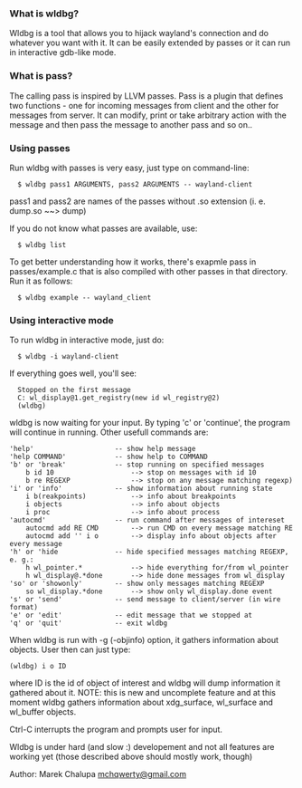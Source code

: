 ###  What is wldbg?

Wldbg is a tool that allows you to hijack wayland's connection
and do whatever you want with it. It can be easily extended
by passes or it can run in interactive gdb-like mode.

### What is pass?

The calling pass is inspired by LLVM passes.
Pass is a plugin that defines two functions - one for incoming
messages from client and the other for messages from server.
It can modify, print or take arbitrary action with the message and
then pass the message to another pass and so on..

### Using passes

Run wldbg with passes is very easy, just type on command-line:

```
  $ wldbg pass1 ARGUMENTS, pass2 ARGUMENTS -- wayland-client
```

pass1 and pass2 are names of the passes without .so extension
(i. e. dump.so ~~> dump)

If you do not know what passes are available, use:

```
  $ wldbg list
```

To get better understanding how it works, there's exapmle pass
in passes/example.c that is also compiled with other passes
in that directory. Run it as follows:

```
  $ wldbg example -- wayland_client
```

### Using interactive mode

To run wldbg in interactive mode, just do:

```
  $ wldbg -i wayland-client
```

If everything goes well, you'll see:

```
  Stopped on the first message
  C: wl_display@1.get_registry(new id wl_registry@2)
  (wldbg)
```

wldbg is now waiting for your input. By typing 'c' or 'continue', the program
will continue in running. Other usefull commands are:

```
'help'                    -- show help message
'help COMMAND'            -- show help to COMMAND
'b' or 'break'            -- stop running on specified messages
    b id 10                   --> stop on messages with id 10
    b re REGEXP               --> stop on any message matching regexp)
'i' or 'info'             -- show information about running state
    i b(reakpoints)           --> info about breakpoints
    i objects                 --> info about objects
    i proc                    --> info about process
'autocmd'                 -- run command after messages of intereset
    autocmd add RE CMD        --> run CMD on every message matching RE
    autocmd add '' i o        --> display info about objects after every message
'h' or 'hide              -- hide specified messages matching REGEXP, e. g.:
    h wl_pointer.*            --> hide everything for/from wl_pointer
    h wl_display@.*done       --> hide done messages from wl_display
'so' or 'showonly'        -- show only messages matching REGEXP
    so wl_display.*done       --> show only wl_display.done event
's' or 'send'             -- send message to client/server (in wire format)
'e' or 'edit'             -- edit message that we stopped at
'q' or 'quit'             -- exit wldbg
```

When wldbg is run with -g (-objinfo) option, it gathers information about objects.
User then can just type:

```
(wldbg) i o ID
```

where ID is the id of object of interest and wldbg will dump information
it gathered about it. NOTE: this is new and uncomplete feature and at this
moment wldbg gathers information about xdg_surface, wl_surface and wl_buffer objects.

Ctrl-C interrupts the program and prompts user for input.


Wldbg is under hard (and slow :) developement and not all features are working yet
(those described above should mostly work, though)

Author: Marek Chalupa <mchqwerty@gmail.com>
